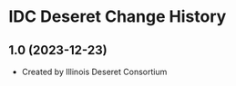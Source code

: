 IDC Deseret Change History
====================

1.0 (2023-12-23)
----------------
* Created by Illinois Deseret Consortium
